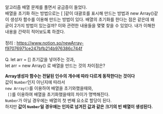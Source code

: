 알고리즘 배열 문제를 풀면서 궁금증이 들었다. <br>
배열을 초기화 하는 방법으로는 [ ]같이 대괄호를 표시해 만드는 방법과 new Array()같이 생성자 함수를 이용해 만드는 방법이 있다. 배열의 초기화를 한다는 점은 같은데 왜 굳이 2가지 방법이 있는걸까? 이와 관련한 내용들을 몇몇 찾을 수 있었다. 내가 이해한 내용을 간략히 적어보도록 하겠다.<br>
<br>
 정리 : https://www.notion.so/newArray-f97076971ce247bfb214b976386c744f<br>
<br>
Q. let arr = [] 초기값을 넣어주는 것과,<br>
let arr = new Array() 로 배열을 만드는 것의 차이점은?<br>

**Array생성자 함수는 전달된 인수의 개수에 따라 다르게 동작한다는 것이다** 
<br>
값이 `Number`인지 아닌지에 따라서<br> 
`new Array()`를 이용하여 배열을 초기와했을때와,<br> 
`[]`를 이용하여 배열을 초기화했을때의 차이가 명백해진다.<br> 
`Number`가 아닐 경우에는 배열의 첫 번째 요소로 할당이 된다. <br>
하지만 **값이 `Number`일 경우에는 인자로 넘겨진 값과 같은 크기의 빈 배열이 생성된다.**